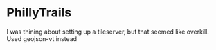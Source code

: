 # PhillyTrails

I was thining about setting up a tileserver, but that seemed like overkill. Used geojson-vt instead